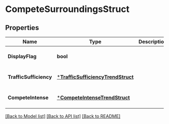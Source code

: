 # CompeteSurroundingsStruct

## Properties
Name | Type | Description | Notes
------------ | ------------- | ------------- | -------------
**DisplayFlag** | **bool** |  | [optional] [default to null]
**TrafficSufficiency** | [***TrafficSufficiencyTrendStruct**](traffic_sufficiency_trend_struct.md) |  | [optional] [default to null]
**CompeteIntense** | [***CompeteIntenseTrendStruct**](compete_intense_trend_struct.md) |  | [optional] [default to null]

[[Back to Model list]](../README.md#documentation-for-models) [[Back to API list]](../README.md#documentation-for-api-endpoints) [[Back to README]](../README.md)


